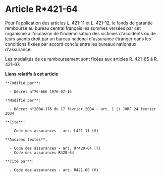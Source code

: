 # Article R*421-64

Pour l'application des articles L. 421-11 et L. 421-12, le fonds de garantie rembourse au bureau central français les sommes
versées par cet organisme à l'occasion de l'indemnisation des victimes d'accidents ou de leurs ayants droit par un bureau
national d'assurance étranger dans les conditions fixées par accord conclu entre les bureaux nationaux d'assurance. 

Les modalités de ce remboursement sont fixées aux articles R. 421-65 à R. 421-67.

**Liens relatifs à cet article**

	**Codifié par**:

	  - Décret n°76-666 1976-07-16

	**Modifié par**:

	  - Décret n°2004-176 du 17 février 2004 - art. 1 () JORF 24 février 2004

	**Cite**:

	  - Code des assurances - art. L421-11 (V)

	**Anciens textes**:

	  - Code des assurances - art. R*420-64 (T)
	  - Code des assurances R420-64

	**Cité par**:

	  - Code des assurances - art. R421-68 (V)

